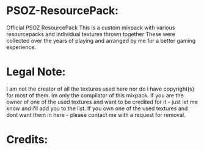 # PSOZ-ResourcePack:

Official PSOZ ResourcePack
This is a custom mixpack with various resourcepacks and individual textures thrown together
These were collected over the years of playing and arranged by me for a better gaming experience.

# Legal Note:

I am not the creator of all the textures used here nor do i have copyright(s) for most of them. Im only the compilator of this mixpack.
If you are the owner of one of the used textures and want to be credited for it - just let me know and i'll add you to the list.
If you own one of the used textures and dont want them in here - please contact me with a request for removal.

# Credits:
